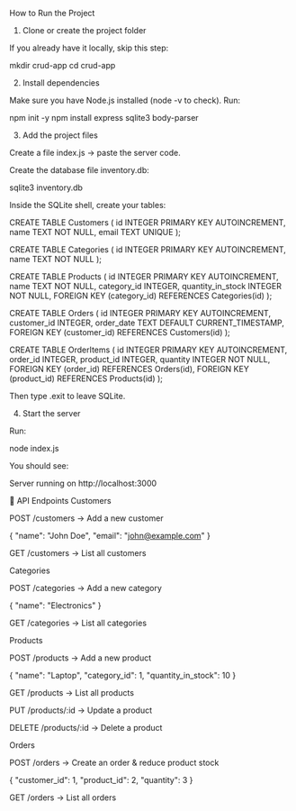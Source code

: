 How to Run the Project
1. Clone or create the project folder

If you already have it locally, skip this step:

mkdir crud-app
cd crud-app

2. Install dependencies

Make sure you have Node.js installed (node -v to check).
Run:

npm init -y
npm install express sqlite3 body-parser

3. Add the project files

Create a file index.js → paste the server code.

Create the database file inventory.db:

sqlite3 inventory.db


Inside the SQLite shell, create your tables:

CREATE TABLE Customers (
  id INTEGER PRIMARY KEY AUTOINCREMENT,
  name TEXT NOT NULL,
  email TEXT UNIQUE
);

CREATE TABLE Categories (
  id INTEGER PRIMARY KEY AUTOINCREMENT,
  name TEXT NOT NULL
);

CREATE TABLE Products (
  id INTEGER PRIMARY KEY AUTOINCREMENT,
  name TEXT NOT NULL,
  category_id INTEGER,
  quantity_in_stock INTEGER NOT NULL,
  FOREIGN KEY (category_id) REFERENCES Categories(id)
);

CREATE TABLE Orders (
  id INTEGER PRIMARY KEY AUTOINCREMENT,
  customer_id INTEGER,
  order_date TEXT DEFAULT CURRENT_TIMESTAMP,
  FOREIGN KEY (customer_id) REFERENCES Customers(id)
);

CREATE TABLE OrderItems (
  id INTEGER PRIMARY KEY AUTOINCREMENT,
  order_id INTEGER,
  product_id INTEGER,
  quantity INTEGER NOT NULL,
  FOREIGN KEY (order_id) REFERENCES Orders(id),
  FOREIGN KEY (product_id) REFERENCES Products(id)
);


Then type .exit to leave SQLite.

4. Start the server

Run:

node index.js


You should see:

Server running on http://localhost:3000

📡 API Endpoints
Customers

POST /customers → Add a new customer

{ "name": "John Doe", "email": "john@example.com" }


GET /customers → List all customers

Categories

POST /categories → Add a new category

{ "name": "Electronics" }


GET /categories → List all categories

Products

POST /products → Add a new product

{ "name": "Laptop", "category_id": 1, "quantity_in_stock": 10 }


GET /products → List all products

PUT /products/:id → Update a product

DELETE /products/:id → Delete a product

Orders

POST /orders → Create an order & reduce product stock

{ "customer_id": 1, "product_id": 2, "quantity": 3 }


GET /orders → List all orders
